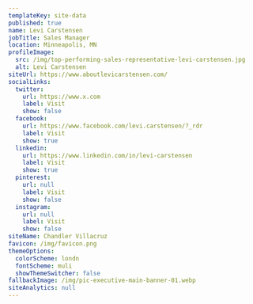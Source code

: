 ```yaml
---
templateKey: site-data
published: true
name: Levi Carstensen
jobTitle: Sales Manager
location: Minneapolis, MN
profileImage:
  src: /img/top-performing-sales-representative-levi-carstensen.jpg
  alt: Levi Carstensen
siteUrl: https://www.aboutlevicarstensen.com/
socialLinks:
  twitter:
    url: https://www.x.com
    label: Visit
    show: false
  facebook:
    url: https://www.facebook.com/levi.carstensen/?_rdr
    label: Visit
    show: true
  linkedin:
    url: https://www.linkedin.com/in/levi-carstensen
    label: Visit
    show: true
  pinterest:
    url: null
    label: Visit
    show: false
  instagram:
    url: null
    label: Visit
    show: false
siteName: Chandler Villacruz
favicon: /img/favicon.png
themeOptions:
  colorScheme: londn
  fontScheme: muli
  showThemeSwitcher: false
fallbackImage: /img/pic-executive-main-banner-01.webp
siteAnalytics: null
---
```

